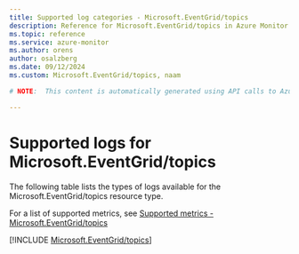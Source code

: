 ```yaml
---
title: Supported log categories - Microsoft.EventGrid/topics
description: Reference for Microsoft.EventGrid/topics in Azure Monitor Logs.
ms.topic: reference
ms.service: azure-monitor
ms.author: orens
author: osalzberg
ms.date: 09/12/2024
ms.custom: Microsoft.EventGrid/topics, naam

# NOTE:  This content is automatically generated using API calls to Azure. Any edits made on these files will be overwritten in the next run of the script. 

---
```





# Supported logs for Microsoft.EventGrid/topics  
The following table lists the types of logs available for the Microsoft.EventGrid/topics resource type.
  
  
  
For a list of supported metrics, see [Supported metrics - Microsoft.EventGrid/topics](../supported-metrics/microsoft-eventgrid-topics-metrics.md)  
  

  
[!INCLUDE [Microsoft.EventGrid/topics](~/reusable-content/ce-skilling/azure/includes/azure-monitor/reference/logs/microsoft-eventgrid-topics-logs-include.md)]  
  

